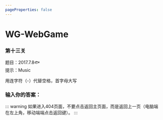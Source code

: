 ```yaml
---
pageProperties: false
---
```

# WG-WebGame
### 第十三关

题目：2017.7.8🐟<br>
提示：Music

用连字符（-）代替空格，首字母大写

### 输入你的答案：

<WGwgc></WGwgc>

::: warning
如果进入404页面，不要点击返回主页面，而是返回上一页（电脑端在左上角，移动端端点击返回键）。
:::

